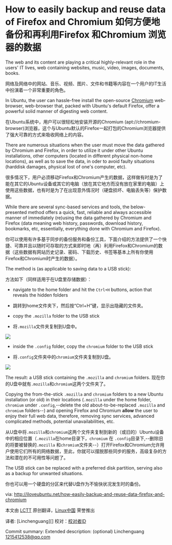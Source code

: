 How to easily backup and reuse data of Firefox and Chromium
如何方便地备份和再利用Firefox 和Chromium 浏览器的数据
================================================================================
The web and its content are playing a critical highly-relevant role in the users' IT lives, web containing websites, music, video, images, documents, books.

网络及网络中的网站、音乐、视频、图片、文件和书籍等内容在一个用户的IT生活中扮演着一个非常重要的角色。

In Ubuntu, the user can hassle-free install the open-source [Chromium](apt://chromium-browser) web-browser, web-browser that, packed with Ubuntu's default Firefox, offer a powerful solid manner of digesting web content.

在Ubuntu系统中，用户可以很轻松地安装开源的Chromium (apt://chromium-browser)浏览器，这个与Ubuntu默认的Firefox一起打包的Chromium浏览器提供了强大可靠的方式来吸收网络上的内容。

There are numerous situations when the user must move the data gathered by Chromium and Firefox, in order to utilize it under other Ubuntu installations, other computers (located in different physical non-home locations), as well as to save the data, in oder to avoid faulty situations (harddisk damages, physical lost of one's computer, etc).

很多情况下，用户必须移动Firefox和Chromium产生的数据，这样做有时是为了能在其它的Ubuntu设备或其它的电脑（放在其它地方而没有放在家里的电脑）上使用这些数据，也有时是为了在出现意外情况时（硬盘损坏、电脑丢失等）保护数据。 

While there are several sync-based services and tools, the below-presented method offers a quick, fast, reliable and always accessible manner of immediately (re)using the data gathered by Chromium and Firefox (data meaning web history, passwords, download history, bookmarks, etc, essentially, everything done with Chromium and Firefox).

你可以使用有许多基于同步的备份服务和备份工具，下面介绍的方法提供了一个快捷、可靠并且以随时可存取的方式来即时地（再）利用Firefox和Chromium的数据（这些数据有网站历史记录、密码、下载历史、书签等基本上所有你使用Firefox和Chromium时产生的数据）。

The method is (as applicable to saving data to a USB stick):

方法如下（同样适用于在U盘里存储数据）：

- navigate to the home folder and hit the `Ctrl+H` buttons, action that reveals the hidden folders

- 跳转到home文件夹下，然后按“Ctrl+H”键，显示出隐藏的文件夹。 

- copy the `.mozilla` folder to the USB stick

- 将`.mozilla`文件夹复制到U盘中。

![](http://iloveubuntu.net/pictures_me/mozilla%20wed%20data%20backup.png)

- inside the `.config` folder, copy the `chromium` folder to the USB stick

- 将`.config`文件夹中的`chromium`文件夹复制到U盘。

![](http://iloveubuntu.net/pictures_me/chromium%20web%20data%20backup.png)

The result: a USB stick containing the `.mozilla` and `chromium` folders.
现在你的U盘中就有`.mozilla`和`chromium`这两个文件夹了。

Copying the from-the-stick `.mozilla` and `chromium` folders to a new Ubuntu installation (or old) in their locations (`.mozilla` under the home folder, `chromium` under `.config`,--delete the old about-to-be-replaced `.mozilla` and `chromium` folders--) and opening Firefox and Chromium **allow** the user to enjoy their full web data, therefore, removing sync services, advanced complicated methods, potential unavailabilities, etc.

从U盘中将`.mozilla`和`chromium`这两个文件夹复制到新的（或旧的）Ubuntu设备中的相应位置（`.mozilla`在home目录下，`chromium` 在 `.config`目录下,--删除旧的将要被替换的`.mozilla` 和`chromium`文件夹--）打开Firefox和Chromium允许用户使用它们所有的网络数据，至此，你就可以摆脱那些同步的服务，高级复杂的方法和潜在的不可用性等问题了。

The USB stick can be replaced with a preferred disk partition, serving also as a backup for unwanted situations.

你也可以用一个硬盘的分区来代替U盘作为不愉快状况发生时的备份。

via: http://iloveubuntu.net/how-easily-backup-and-reuse-data-firefox-and-chromium

本文由 [LCTT][] 原创翻译，[Linux中国][] 荣誉推出

译者: [Linchenguang][] 校对：[校对者ID][]

[LCTT]:https://github.com/LCTT/TranslateProject
[Linux中国]:http://linux.cn/portal.php
[译者ID]:http://linux.cn/space/译者ID
[校对者ID]:http://linux.cn/space/校对者ID

[1]:http://iloveubuntu.net/how-easily-backup-and-reuse-data-firefox-and-chromium
Commit summary: Extended description: (optional)
Linchenguang 1215412538@qq.com
